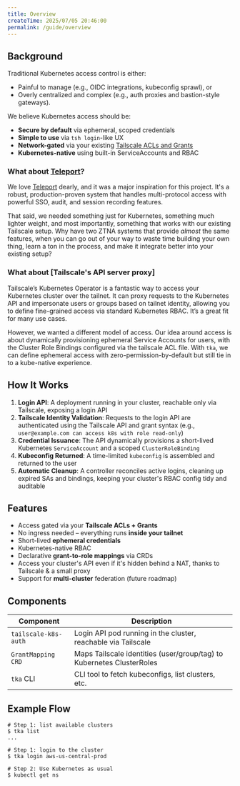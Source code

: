```yaml
---
title: Overview
createTime: 2025/07/05 20:46:00
permalink: /guide/overview
---
```


## Background

Traditional Kubernetes access control is either:

- Painful to manage (e.g., OIDC integrations, kubeconfig sprawl), or
- Overly centralized and complex (e.g., auth proxies and bastion-style gateways).

We believe Kubernetes access should be:

- **Secure by default** via ephemeral, scoped credentials
- **Simple to use** via `tsh login`-like UX
- **Network-gated** via your existing [Tailscale ACLs and Grants]
- **Kubernetes-native** using built-in ServiceAccounts and RBAC

### What about [Teleport]?

We love [Teleport][gh-teleport] dearly, and it was a major inspiration for this project.
It's a robust, production-proven system that handles multi-protocol access with powerful SSO, audit, and session recording features.

That said, we needed something just for Kubernetes, something much lighter weight, and most importantly, something that works with our existing Tailscale setup.
Why have two ZTNA systems that provide _almost_ the same features, when you can go out of your way to waste time building your own thing, learn a ton in the process, and make it integrate better into your existing setup?

### What about [Tailscale's API server proxy]

Tailscale’s Kubernetes Operator is a fantastic way to access your Kubernetes cluster over the tailnet.
It can proxy requests to the Kubernetes API and impersonate users or groups based on tailnet identity, allowing you to define fine-grained access via standard Kubernetes RBAC.
It’s a great fit for many use cases.

However, we wanted a different model of access.
Our idea around access is about dynamically provisioning ephemeral Service Accounts for users, with the Cluster Role Bindings configured via the tailscale ACL file.
With `tka`, we can define ephemeral access with zero-permission-by-default but still tie in to a kube-native experience.

## How It Works

1. **Login API**: A deployment running in your cluster, reachable only via Tailscale, exposing a login API
2. **Tailscale Identity Validation**: Requests to the login API are authenticated using the Tailscale API and grant syntax (e.g., `user@example.com can access k8s with role read-only`)
3. **Credential Issuance**: The API dynamically provisions a short-lived Kubernetes `ServiceAccount` and a scoped `ClusterRoleBinding`
4. **Kubeconfig Returned**: A time-limited `kubeconfig` is assembled and returned to the user
5. **Automatic Cleanup**: A controller reconciles active logins, cleaning up expired SAs and bindings, keeping your cluster's RBAC config tidy and auditable

## Features

* Access gated via your **Tailscale ACLs + Grants**
* No ingress needed – everything runs **inside your tailnet**
* Short-lived **ephemeral credentials**
* Kubernetes-native RBAC
* Declarative **grant-to-role mappings** via CRDs
* Access your cluster's API even if it's hidden behind a NAT, thanks to Tailscale & a small proxy
* Support for **multi-cluster** federation (future roadmap)

## Components

| Component            | Description                                                            |
|----------------------|------------------------------------------------------------------------|
| `tailscale-k8s-auth` | Login API pod running in the cluster, reachable via Tailscale          |
| `GrantMapping CRD`   | Maps Tailscale identities (user/group/tag) to Kubernetes ClusterRoles  |
| `tka` CLI            | CLI tool to fetch kubeconfigs, list clusters, etc.                     |


## Example Flow

```shell
# Step 1: list available clusters
$ tka list 
...

# Step 1: login to the cluster
$ tka login aws-us-central-prod

# Step 2: Use Kubernetes as usual
$ kubectl get ns
```

<!-- Links -->
[Tailscale ACLs and Grants]: https://tailscale.com/kb/1393/access-control
[Teleport]: https://goteleport.com
[gh-teleport]: https://github.com/gravitational/teleport